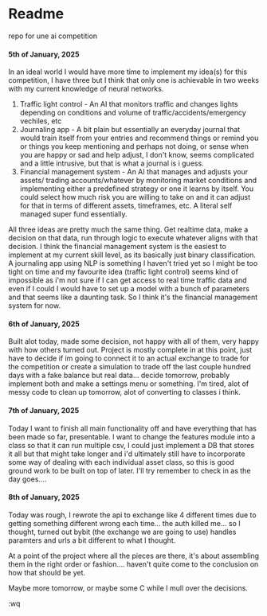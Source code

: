 # Readme
repo for une ai competition

#### 5th of January, 2025
In an ideal world I would have more time to implement my idea(s) for this 
competition, I have three but I think that only one is achievable in two weeks
with my current knowledge of neural networks.

1. Traffic light control  - An AI that monitors traffic and changes lights
depending on conditions and volume of traffic/accidents/emergency vechiles, etc
2. Journaling app - A bit plain but essentially an everyday journal that would
train itself from your entries and recommend things or remind you or things you
keep mentioning and perhaps not doing, or sense when you are happy or sad and
help adjust, I don't know, seems complicated and a little intrusive, but that
is what a journal is i guess.
3. Financial management system - An AI that manages and adjusts your assets/
trading accounts/whatever by monitoring market conditions and implementing either
a predefined strategy or one it learns by itself. You could select how much
risk you are willing to take on and it can adjust for that in terms of different
assets, timeframes, etc. A literal self managed super fund essentially.

All three ideas are pretty much the same thing. Get realtime data, make a decision
on that data, run through logic to execute whatever aligns with that decision.
I think the financial management system is the easiest to implement at my current
skill level, as its basically just binary classification. A journaling app using 
NLP is something I haven't tried yet so I might be too tight on time and my 
favourite idea (traffic light control) seems kind of impossible as i'm not sure
if I can get access to real time traffic data and even if I could I would have 
to set up a model with a bunch of parameters and that seems like a daunting task.
So I think it's the financial management system for now.

#### 6th of January, 2025
Built alot today, made some decision, not happy with all of them, very happy with
how others turned out. Project is mostly complete in at this point, just have to
decide if im going to connect it to an actual exchange to trade for the competition 
or create a simulation to trade off the last couple hundred days with a fake balance
but real data... decide tomorrow, probably implement both and make a settings menu
or something. I'm tired, alot of messy code to clean up tomorrow, alot of converting
to classes i think.

#### 7th of January, 2025
Today I want to finish all main functionality off and have everything that has 
been made so far, presentable. I want to change the features module into a class 
so that it can run multiple csv, I could just implement a DB that stores it all 
but that might take longer and i'd ultimately still have to incorporate some way 
of dealing with each individual asset class, so this is good ground work to be built
on top of later. I'll try remember to check in as the day goes....

#### 8th of January, 2025
Today was rough, I rewrote the api to exchange like 4 different times due to getting
something different wrong each time... the auth killed me... so I thought, turned 
out bybit (the exchange we are going to use) handles paramters and urls a bit 
different to what I thought.

At a point of the project where all the pieces are there, it's about assembling
them in the right order or fashion.... haven't quite come to the conclusion on 
how that should be yet.

Maybe more tomorrow, or maybe some C while I mull over the decisions.

:wq


